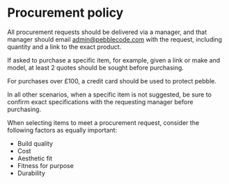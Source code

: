 # Procurement policy
All procurement requests should be delivered via a manager, and that manager should email admin@pebblecode.com with the request, including quantity and a link to the exact product.

If asked to purchase a specific item, for example, given a link or make and model, at least 2 quotes should be sought before purchasing.  

For purchases over £100, a credit card should be used to protect pebble.

In all other scenarios, when a specific item is not suggested, be sure to confirm exact specifications with the requesting manager before purchasing. 

When selecting items to meet a procurement request, consider the following factors as equally important:

- Build quality
- Cost
- Aesthetic fit
- Fitness for purpose
- Durability
